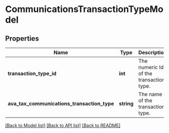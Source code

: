 # CommunicationsTransactionTypeModel

## Properties
Name | Type | Description | Notes
------------ | ------------- | ------------- | -------------
**transaction_type_id** | **int** | The numeric Id of the transaction type. | 
**ava_tax_communications_transaction_type** | **string** | The name of the transaction type. | [optional] 

[[Back to Model list]](../README.md#documentation-for-models) [[Back to API list]](../README.md#documentation-for-api-endpoints) [[Back to README]](../README.md)


